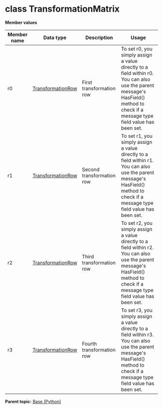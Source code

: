 # class TransformationMatrix

 **Member values** 

|Member name|Data type|Description|Usage|
|-----------|---------|-----------|-----|
|r0| [TransformationRow](TransformationRow.md#)|First transformation row|To set r0, you simply assign a value directly to a field within r0. You can also use the parent message's HasField\(\) method to check if a message type field value has been set.|
|r1| [TransformationRow](TransformationRow.md#)|Second transformation row|To set r1, you simply assign a value directly to a field within r1. You can also use the parent message's HasField\(\) method to check if a message type field value has been set.|
|r2| [TransformationRow](TransformationRow.md#)|Third transformation row|To set r2, you simply assign a value directly to a field within r2. You can also use the parent message's HasField\(\) method to check if a message type field value has been set.|
|r3| [TransformationRow](TransformationRow.md#)|Fourth transformation row|To set r3, you simply assign a value directly to a field within r3. You can also use the parent message's HasField\(\) method to check if a message type field value has been set.|

**Parent topic:** [Base \(Python\)](../../summary_pages/Base.md)

